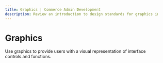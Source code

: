 ```yaml
---
title: Graphics | Commerce Admin Development
description: Review an introduction to design standards for graphics in the Adobe Commerce and Magento Open Source Admin application.
---
```


# Graphics

Use graphics to provide users with a visual representation of interface controls and functions.
